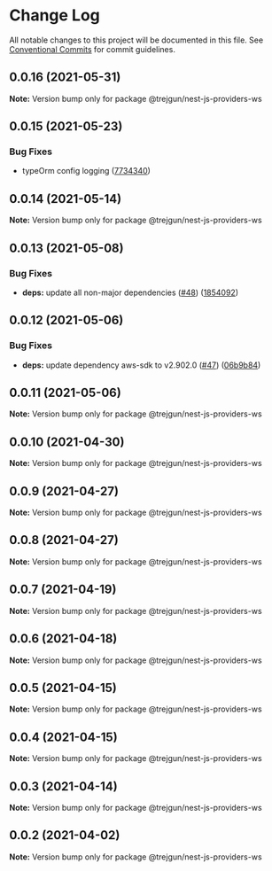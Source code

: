 # Change Log

All notable changes to this project will be documented in this file.
See [Conventional Commits](https://conventionalcommits.org) for commit guidelines.

## 0.0.16 (2021-05-31)

**Note:** Version bump only for package @trejgun/nest-js-providers-ws





## 0.0.15 (2021-05-23)


### Bug Fixes

* typeOrm config logging ([7734340](https://github.com/trejgun/common-packages/commit/77343402c7e0c63d3d19bfc55df29b961f68eaaa))





## 0.0.14 (2021-05-14)

**Note:** Version bump only for package @trejgun/nest-js-providers-ws





## 0.0.13 (2021-05-08)


### Bug Fixes

* **deps:** update all non-major dependencies ([#48](https://github.com/trejgun/common-packages/issues/48)) ([1854092](https://github.com/trejgun/common-packages/commit/1854092c4d51e9ec43aa1d75bb43037c21b11630))





## 0.0.12 (2021-05-06)


### Bug Fixes

* **deps:** update dependency aws-sdk to v2.902.0 ([#47](https://github.com/trejgun/common-packages/issues/47)) ([06b9b84](https://github.com/trejgun/common-packages/commit/06b9b845709c6eb67b7e04277f86ecb9bf19fc73))





## 0.0.11 (2021-05-06)

**Note:** Version bump only for package @trejgun/nest-js-providers-ws





## 0.0.10 (2021-04-30)

**Note:** Version bump only for package @trejgun/nest-js-providers-ws





## 0.0.9 (2021-04-27)

**Note:** Version bump only for package @trejgun/nest-js-providers-ws





## 0.0.8 (2021-04-27)

**Note:** Version bump only for package @trejgun/nest-js-providers-ws





## 0.0.7 (2021-04-19)

**Note:** Version bump only for package @trejgun/nest-js-providers-ws





## 0.0.6 (2021-04-18)

**Note:** Version bump only for package @trejgun/nest-js-providers-ws





## 0.0.5 (2021-04-15)

**Note:** Version bump only for package @trejgun/nest-js-providers-ws





## 0.0.4 (2021-04-15)

**Note:** Version bump only for package @trejgun/nest-js-providers-ws





## 0.0.3 (2021-04-14)

**Note:** Version bump only for package @trejgun/nest-js-providers-ws





## 0.0.2 (2021-04-02)

**Note:** Version bump only for package @trejgun/nest-js-providers-ws
